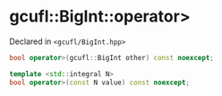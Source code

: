 # gcufl::BigInt::operator>
Declared in `<gcufl/BigInt.hpp>`
```cpp
bool operator>(gcufl::BigInt other) const noexcept;

template <std::integral N>
bool operator>(const N value) const noexcept;
```
